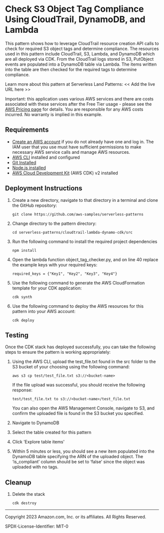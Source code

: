 # Check S3 Object Tag Compliance Using CloudTrail, DynamoDB, and Lambda

This pattern shows how to leverage CloudTrail resource creation API calls to check for required S3 object tags and determine compliance. The resources used in this pattern include CloudTrail, S3, Lambda, and DynamoDB which are all deployed via CDK. From the CloudTrail logs stored in S3, PutObject events are populated into a DynamoDB table via Lambda. The items written into the table are then checked for the required tags to determine compliance. 

Learn more about this pattern at Serverless Land Patterns: << Add the live URL here >>

Important: this application uses various AWS services and there are costs associated with these services after the Free Tier usage - please see the [AWS Pricing page](https://aws.amazon.com/pricing/) for details. You are responsible for any AWS costs incurred. No warranty is implied in this example.

## Requirements

* [Create an AWS account](https://portal.aws.amazon.com/gp/aws/developer/registration/index.html) if you do not already have one and log in. The IAM user that you use must have sufficient permissions to make necessary AWS service calls and manage AWS resources.
* [AWS CLI](https://docs.aws.amazon.com/cli/latest/userguide/install-cliv2.html) installed and configured
* [Git Installed](https://git-scm.com/book/en/v2/Getting-Started-Installing-Git)
* [Node.js installed](https://nodejs.org/en/download)
* [AWS Cloud Development Kit](https://docs.aws.amazon.com/cdk/v2/guide/getting_started.html) (AWS CDK) v2 installed

## Deployment Instructions

1. Create a new directory, navigate to that directory in a terminal and clone the GitHub repository:
    ``` 
    git clone https://github.com/aws-samples/serverless-patterns
    ```
1. Change directory to the pattern directory:
    ```
    cd serverless-patterns/cloudtrail-lambda-dynamo-cdk/src
    ```
1. Run the following command to install the required project dependencies
    ```
    npm install
    ```
1. Open the lambda function object_tag_checker.py, and on line 40 replace the example keys with your required keys:
    ```
    required_keys = {"Key1", "Key2", "Key3", "Key4"}
    ```
1. Use the following command to generate the AWS CloudFormation template for your CDK application:
    ```
    cdk synth
    ```
1. Use the following command to deploy the AWS resources for this pattern into your AWS account:
    ```
    cdk deploy
    ```
## Testing

Once the CDK stack has deployed successfully, you can take the following steps to ensure the pattern is working appropriately:
1. Using the AWS CLI, upload the test_file.txt found in the src folder to the S3 bucket of your choosing using the following command:
    ```
    aws s3 cp test/test_file.txt s3://<bucket-name>
    ```
    If the file upload was successful, you should receive the following response:
    ```
    test/test_file.txt to s3://<bucket-name>/test_file.txt
    ```
    You can also open the AWS Management Console, navigate to S3, and confirm the uploaded file is found in the S3 bucket you specified.

1. Navigate to DynamoDB

1. Select the table created for this pattern

1. Click 'Explore table items'

1. Within 5 minutes or less, you should see a new item populated into the DynamoDB table specifying the ARN of the uploaded object. The ‘is_compliant’ column should be set to ‘false’ since the object was uploaded with no tags.

## Cleanup
 
1. Delete the stack
    ```
    cdk destroy
    ```
----
Copyright 2023 Amazon.com, Inc. or its affiliates. All Rights Reserved.

SPDX-License-Identifier: MIT-0
